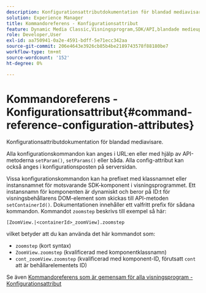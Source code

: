 ```yaml
---
description: Konfigurationsattributdokumentation för blandad mediavisare.
solution: Experience Manager
title: Kommandoreferens - Konfigurationsattribut
feature: Dynamic Media Classic,Visningsprogram,SDK/API,blandade medieuppsättningar
role: Developer,User
exl-id: aa750941-0a2e-4591-bdff-5e71ecc342aa
source-git-commit: 206e4643e3926cb85b4be2189743578f88180be7
workflow-type: tm+mt
source-wordcount: '152'
ht-degree: 0%

---
```


# Kommandoreferens - Konfigurationsattribut{#command-reference-configuration-attributes}

Konfigurationsattributdokumentation för blandad mediavisare.

Alla konfigurationskommandon kan anges i URL:en eller med hjälp av API-metoderna `setParam()`, `setParams()` eller båda. Alla config-attribut kan också anges i konfigurationsposten på serversidan.

Vissa konfigurationskommandon kan ha prefixet med klassnamnet eller instansnamnet för motsvarande SDK-komponent i visningsprogrammet. Ett instansnamn för komponenten är dynamiskt och beror på ID:t för visningsbehållarens DOM-element som skickas till API-metoden `setContainerId()`. Dokumentationen innehåller ett valfritt prefix för sådana kommandon. Kommandot `zoomstep` beskrivs till exempel så här:

`[ZoomView.|<containerId>_zoomView].zoomstep`

vilket betyder att du kan använda det här kommandot som:

* `zoomstep` (kort syntax)
* `ZoomView.zoomstep` (kvalificerad med komponentklassnamn)
* `cont_zoomView.zoomstep` (kvalificerad med komponent-ID, förutsatt  `cont` att är behållarelementets ID)

Se även [Kommandoreferens som är gemensam för alla visningsprogram - Konfigurationsattribut](../../../r-html5-viewer-20-cmdref-configattrib/r-html5-viewer-20-cmdref-configattrib.md#concept-850e0f2c49b949deb7cfbfd330d329bd)
